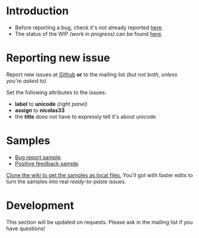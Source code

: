 # Introduction

* Before reporting a bug, check it's not already reported [here](https://github.com/OfflineIMAP/offlineimap/labels/unicode).
* The status of the WIP *(work in progress)* can be found [here](https://github.com/OfflineIMAP/offlineimap/wiki/Unicode-status).


# Reporting new issue

Report new issues at
[Github](https://github.com/OfflineIMAP/offlineimap/issues/new) **or** to the
mailing list *(but not both, unless you're asked to).*

Set the following attributes to the issues:
* **label** to **unicode** *(right panel)*
* **assign** to **nicolas33**
* the **title** does not have to expressly tell it's about unicode


# Samples

* [Bug report sample](https://github.com/OfflineIMAP/offlineimap/wiki/Unicode-bug-report-sample).
* [Positive feedback sample](https://github.com/OfflineIMAP/offlineimap/wiki/Unicode-positive-feedback-sample).

[Clone the wiki to get the samples as local files.](https://github.com/OfflineIMAP/offlineimap.wiki.git)
You'll got with faster edits to turn the samples into real *ready-to-paste* issues.


# Development

This section will be updated on requests.
Please ask in the mailing list if you have questions!
